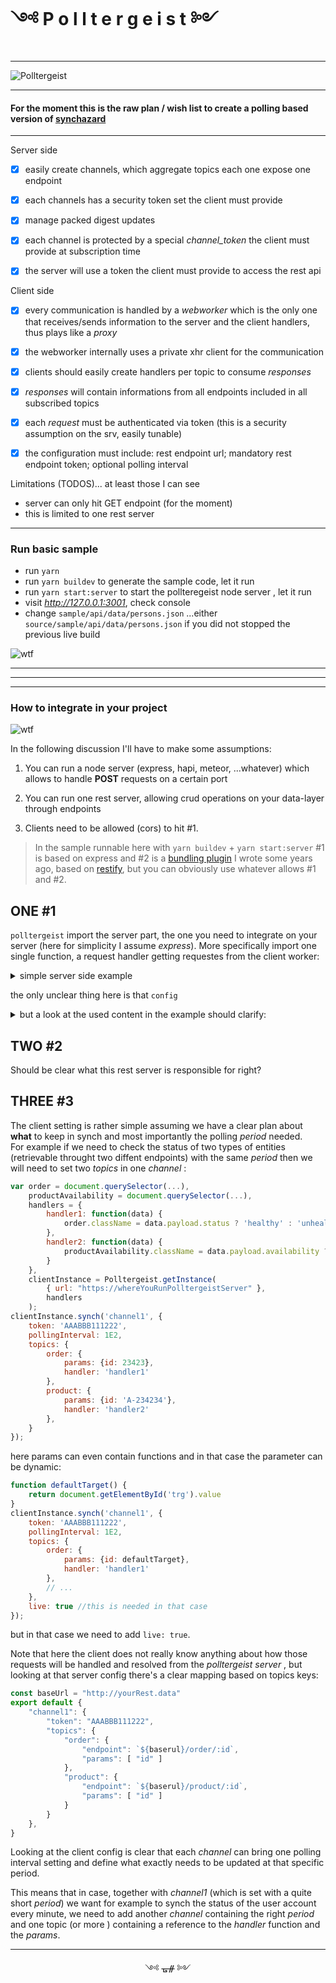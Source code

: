 # ༺ P o l l t e r g e i s t ༻
---
![Polltergeist](https://github.com/fedeghe/polltergeist/blob/master/source/sample/cli/media/poltergeist_eventbrite.jpg?raw=true)

---

#### For the moment this is the raw plan / wish list to create a **polling** based version of [synchazard](https://github.com/fedeghe/synchazard)  

---
Server side
- [x] easily create channels, which aggregate topics each one expose one endpoint
- [x] each channels has a security token set the client must provide
- [x] manage packed digest updates
- [x] each channel is protected by a special _channel\_token_ the client must provide at subscription time
- [x] the server will use a token the client must provide to access the rest api


Client side
- [x] every communication is handled by a _webworker_ which is the only one that receives/sends information to the server and the client handlers, thus plays like a _proxy_
- [x] the webworker internally uses a private xhr client for the communication
- [x] clients should easily create handlers per topic to consume _responses_
- [x] _responses_ will contain informations from all endpoints included in all subscribed topics
- [x] each _request_ must be authenticated via token (this is a security assumption on the srv, easily tunable)
- [x] the configuration must include: rest endpoint url; mandatory rest endpoint token; optional polling interval


Limitations (TODOS)... at least those I can see
- server can only hit GET endpoint (for the moment)
- this is limited to one rest server


---
### Run basic sample
- run `yarn`
- run `yarn buildev` to generate the sample code, let it run
- run `yarn start:server` to start the pollteregeist node server , let it run
- visit _http://127.0.0.1:3001_, check console 
- change `sample/api/data/persons.json` ...either `source/sample/api/data/persons.json` if you did not stopped the previous live build 

![wtf](https://github.com/fedeghe/polltergeist/blob/master/source/docs/record.gif?raw=true)


---
---
---
### How to integrate in your project

![wtf](https://github.com/fedeghe/polltergeist/blob/master/source/docs/polltergeist.png?raw=true)

In the following discussion I'll have to make some assumptions:

1) You can run a node server (express, hapi, meteor, ...whatever) which allows to handle **POST** requests on a certain port

2) You can run one rest server, allowing crud operations on your data-layer through endpoints  

3) Clients need to be allowed (cors) to hit #1.  


> In the sample runnable here with `yarn buildev` + `yarn start:server` #1 is based on express and #2 is a [bundling plugin](https://www.npmjs.com/package/malta-restify) I wrote some years ago, based on [restify](https://www.npmjs.com/package/restify), but you can obviously use whatever allows #1 and #2.

## ONE #1  
`polltergeist` import the server part, the one you need to integrate on your server (here for simplicity I assume _express_). More specifically import one single function, a request handler getting requestes from the client worker:  
<details>
<summary>simple server side example</summary>

``` js  
const config = require('./config.json'),
    express = require('express'),
    cors = require('cors'),
    bodyParser = require("body-parser"),
    port = 5034,
    app = express(),
    PolltergeistServerHandler = require('polltergeist'),
    onErr = console.error;

app.use(cors());
app.use(bodyParser.urlencoded({ extended: false }));
app.use(bodyParser.json());

const handleRequest = (req, res) => {
    res.setHeader('Content-Type', 'application/json');
    const { body } = req,
        sender = r => res.send(
          JSON.stringify(r)
        ).end();

    PolltergeistServerHandler({
        body, sender, config, onErr
    }).then(r => {/* Shut up */});
};
// free to use any path here
// client should anyway be in synch
app.post('/', handleRequest);
app.listen(
    port,
    () => log(`Example app listening on port ${port}`)
);
```
</details>

the only unclear thing here is that `config`

<details>
<summary>but a look at the used content in the example should clarify:</summary>

``` js  
{
    "channel1": {
        "token": "AAABBB111222",
        "topics": {
            "persons": {
                "endpoint": "http://127.0.0.1:3002/person/:id",
                "params": [
                    "id"
                ]
            }
        }
    },
    "channel2": {
        "token": "CCCDDD333444",
        "topics": {
            "cars": {
                "endpoint": "http://127.0.0.1:3002/car/:id",
                "params": [
                    "id"
                ]
            }
        }
    }
}
```
</details>

## TWO #2  
Should be clear what this rest server is responsible for right? 

## THREE #3  
The client setting is rather simple assuming we have a clear plan about **what** to keep in synch and most importantly the polling _period_ needed.  
For example if we need to check the status of two types of entities (retrievable throught two diffent endpoints) with the same _period_ then we will need to set two _topics_ in one _channel_ : 

``` js
var order = document.querySelector(...),
    productAvailability = document.querySelector(...),
    handlers = {
        handler1: function(data) {
            order.className = data.payload.status ? 'healthy' : 'unhealthy'
        },
        handler2: function(data) {
            productAvailability.className = data.payload.availability ? 'available' : 'unavailable'
        }
    },
    clientInstance = Polltergeist.getInstance(
        { url: "https://whereYouRunPolltergeistServer" },
        handlers
    );
clientInstance.synch('channel1', {
    token: 'AAABBB111222',
    pollingInterval: 1E2,
    topics: {
        order: {
            params: {id: 23423},
            handler: 'handler1'
        },
      	product: {
            params: {id: 'A-234234'},
            handler: 'handler2'
        },
    }
});
```
here params can even contain functions and in that case the parameter can be dynamic:
``` js 
function defaultTarget() {
    return document.getElementById('trg').value
}
clientInstance.synch('channel1', {
    token: 'AAABBB111222',
    pollingInterval: 1E2,
    topics: {
        order: {
            params: {id: defaultTarget},
            handler: 'handler1'
        },
        // ...
    },
    live: true //this is needed in that case
});
```
but in that case we need to add `live: true`.  

Note that here the client does not really know anything about how those requests will be handled and resolved from the _polltergeist server_ , but looking at that server config there's a clear mapping based on topics keys:  

``` js 
const baseUrl = "http://yourRest.data"
export default {
    "channel1": {
        "token": "AAABBB111222",
        "topics": {
            "order": {
                "endpoint": `${baserul}/order/:id`,
                "params": [ "id" ]
            },
            "product": {
                "endpoint": `${baserul}/product/:id`,
                "params": [ "id" ]
            }
        }
    },
}
```

Looking at the client config is clear that each _channel_ can bring one polling interval setting and define what exactly needs to be updated at that specific period.  

This means that in case, together with _channel1_ (which is set with a quite short _period_) we want for example to synch the status of the user account every minute, we need to add another _channel_ containing the right _period_ and one topic (or more ) containing a reference to the _handler_ function and the _params_.

---

<div style="text-align:center">༺ ᚗᚌ ༻</div>


